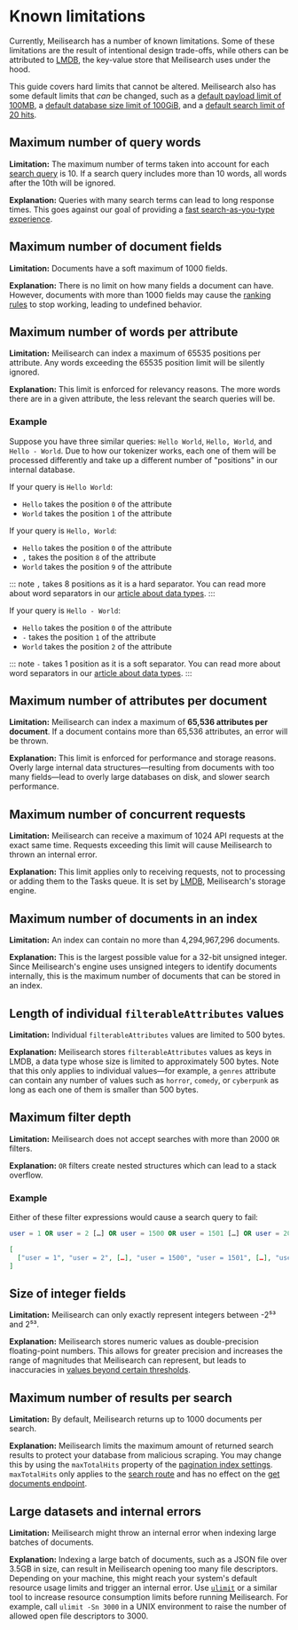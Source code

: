 # Known limitations

Currently, Meilisearch has a number of known limitations. Some of these limitations are the result of intentional design trade-offs, while others can be attributed to [LMDB](/learn/advanced/storage.md), the key-value store that Meilisearch uses under the hood.

This guide covers hard limits that cannot be altered. Meilisearch also has some default limits that _can_ be changed, such as a [default payload limit of 100MB](/learn/configuration/instance_options.md#payload-limit-size), a [default database size limit of 100GiB](/learn/configuration/instance_options.md#max-index-size), and a [default search limit of 20 hits](/reference/api/search.md#limit).

## Maximum number of query words

**Limitation:** The maximum number of terms taken into account for each [search query](/reference/api/search.md#query-q) is 10. If a search query includes more than 10 words, all words after the 10th will be ignored.

**Explanation:** Queries with many search terms can lead to long response times. This goes against our goal of providing a [fast search-as-you-type experience](/learn/what_is_meilisearch/philosophy.md#front-facing-search).

## Maximum number of document fields

**Limitation:** Documents have a soft maximum of 1000 fields.

**Explanation:** There is no limit on how many fields a document can have. However, documents with more than 1000 fields may cause the [ranking rules](/learn/core_concepts/relevancy.md#ranking-rules) to stop working, leading to undefined behavior.

## Maximum number of words per attribute

**Limitation:** Meilisearch can index a maximum of 65535 positions per attribute. Any words exceeding the 65535 position limit will be silently ignored.

**Explanation:** This limit is enforced for relevancy reasons. The more words there are in a given attribute, the less relevant the search queries will be.

### Example

Suppose you have three similar queries: `Hello World`, `Hello, World`, and `Hello - World`. Due to how our tokenizer works, each one of them will be processed differently and take up a different number of "positions" in our internal database.

If your query is `Hello World`:

- `Hello` takes the position `0` of the attribute
- `World` takes the position `1` of the attribute

If your query is `Hello, World`:

- `Hello` takes the position `0` of the attribute
- `,` takes the position `8` of the attribute
- `World` takes the position `9` of the attribute

::: note
`,` takes 8 positions as it is a hard separator. You can read more about word separators in our [article about data types](/learn/advanced/datatypes.md#string).
:::

If your query is `Hello - World`:

- `Hello` takes the position `0` of the attribute
- `-` takes the position `1` of the attribute
- `World` takes the position `2` of the attribute

::: note
`-` takes 1 position as it is a soft separator. You can read more about word separators in our [article about data types](/learn/advanced/datatypes.md#string).
:::

## Maximum number of attributes per document

**Limitation:** Meilisearch can index a maximum of **65,536 attributes per document**. If a document contains more than 65,536 attributes, an error will be thrown.

**Explanation:** This limit is enforced for performance and storage reasons. Overly large internal data structures—resulting from documents with too many fields—lead to overly large databases on disk, and slower search performance.

## Maximum number of concurrent requests

**Limitation:** Meilisearch can receive a maximum of 1024 API requests at the exact same time. Requests exceeding this limit will cause Meilisearch to thrown an internal error.

**Explanation:** This limit applies only to receiving requests, not to processing or adding them to the Tasks queue. It is set by [LMDB](/learn/advanced/storage.md#lmdb), Meilisearch's storage engine.

## Maximum number of documents in an index

**Limitation:** An index can contain no more than 4,294,967,296 documents.

**Explanation:** This is the largest possible value for a 32-bit unsigned integer. Since Meilisearch's engine uses unsigned integers to identify documents internally, this is the maximum number of documents that can be stored in an index.

## Length of individual `filterableAttributes` values

**Limitation:** Individual `filterableAttributes` values are limited to 500 bytes.

**Explanation:** Meilisearch stores `filterableAttributes` values as keys in LMDB, a data type whose size is limited to approximately 500 bytes. Note that this only applies to individual values—for example, a `genres` attribute can contain any number of values such as `horror`, `comedy`, or `cyberpunk` as long as each one of them is smaller than 500 bytes.

## Maximum filter depth

**Limitation:** Meilisearch does not accept searches with more than 2000 `OR` filters.

**Explanation:** `OR` filters create nested structures which can lead to a stack overflow.

### Example

Either of these filter expressions would cause a search query to fail:

```sql
user = 1 OR user = 2 […] OR user = 1500 OR user = 1501 […] OR user = 2000 OR user = 2001
```

```json
[
  ["user = 1", "user = 2", […], "user = 1500", "user = 1501", […], "user = 2000", "user = 2001"]
]
```  

## Size of integer fields

**Limitation:** Meilisearch can only exactly represent integers between -2⁵³ and 2⁵³.

**Explanation:** Meilisearch stores numeric values as double-precision floating-point numbers. This allows for greater precision and increases the range of magnitudes that Meilisearch can represent, but leads to inaccuracies in [values beyond certain thresholds](https://en.wikipedia.org/wiki/Double-precision_floating-point_format#Precision_limitations_on_integer_values).

## Maximum number of results per search

**Limitation:** By default, Meilisearch returns up to 1000 documents per search.

**Explanation:** Meilisearch limits the maximum amount of returned search results to protect your database from malicious scraping. You may change this by using the `maxTotalHits` property of the [pagination index settings](/reference/api/settings.md#pagination-object). `maxTotalHits` only applies to the [search route](/reference/api/search.md) and has no effect on the [get documents endpoint](/reference/api/documents.md#get-documents).

## Large datasets and internal errors

**Limitation:** Meilisearch might throw an internal error when indexing large batches of documents.

**Explanation:** Indexing a large batch of documents, such as a JSON file over 3.5GB in size, can result in Meilisearch opening too many file descriptors. Depending on your machine, this might reach your system's default resource usage limits and trigger an internal error. Use [`ulimit`](https://www.ibm.com/docs/en/aix/7.1?topic=u-ulimit-command) or a similar tool to increase resource consumption limits before running Meilisearch. For example, call `ulimit -Sn 3000` in a UNIX environment to raise the number of allowed open file descriptors to 3000.
